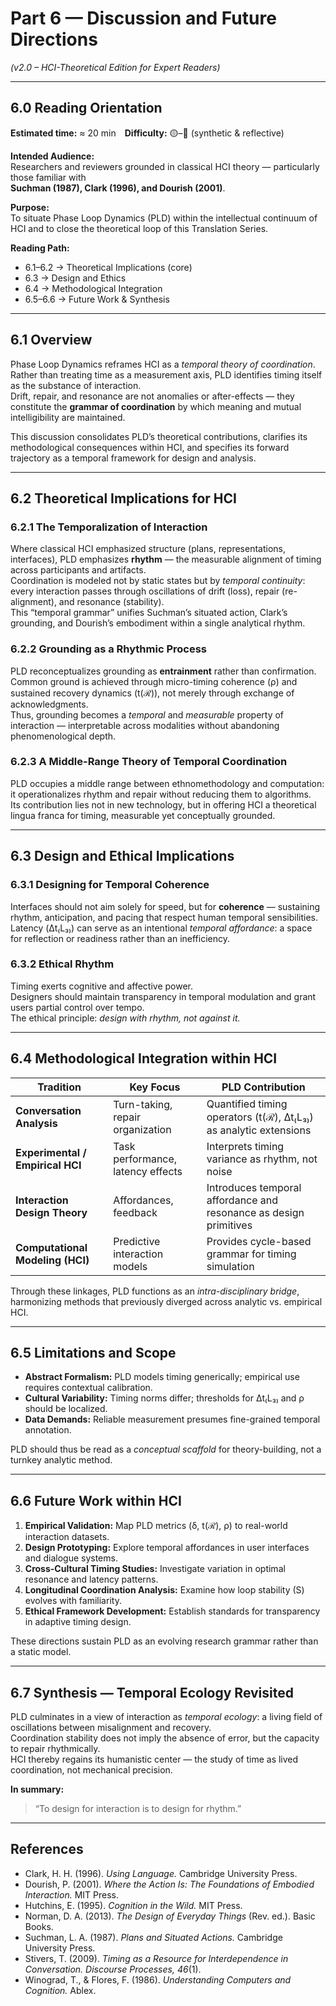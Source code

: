 # Part 6 — Discussion and Future Directions  
*(v2.0 – HCI-Theoretical Edition for Expert Readers)*  

---

## 6.0 Reading Orientation  

**Estimated time:** ≈ 20 min **Difficulty:** 🟡–🔴 (synthetic & reflective)  

**Intended Audience:**  
Researchers and reviewers grounded in classical HCI theory — particularly those familiar with  
**Suchman (1987), Clark (1996), and Dourish (2001)**.  

**Purpose:**  
To situate Phase Loop Dynamics (PLD) within the intellectual continuum of HCI and to close the theoretical loop of this Translation Series.  

**Reading Path:**  
- 6.1–6.2 → Theoretical Implications (core)  
- 6.3 → Design and Ethics  
- 6.4 → Methodological Integration  
- 6.5–6.6 → Future Work & Synthesis  

---

## 6.1 Overview  

Phase Loop Dynamics reframes HCI as a *temporal theory of coordination*.  
Rather than treating time as a measurement axis, PLD identifies timing itself as the substance of interaction.  
Drift, repair, and resonance are not anomalies or after-effects — they constitute the **grammar of coordination** by which meaning and mutual intelligibility are maintained.  

This discussion consolidates PLD’s theoretical contributions, clarifies its methodological consequences within HCI, and specifies its forward trajectory as a temporal framework for design and analysis.  

---

## 6.2 Theoretical Implications for HCI  

### 6.2.1 The Temporalization of Interaction  

Where classical HCI emphasized structure (plans, representations, interfaces), PLD emphasizes **rhythm** — the measurable alignment of timing across participants and artifacts.  
Coordination is modeled not by static states but by *temporal continuity*: every interaction passes through oscillations of drift (loss), repair (re-alignment), and resonance (stability).  
This “temporal grammar” unifies Suchman’s situated action, Clark’s grounding, and Dourish’s embodiment within a single analytical rhythm.  

### 6.2.2 Grounding as a Rhythmic Process  

PLD reconceptualizes grounding as **entrainment** rather than confirmation.  
Common ground is achieved through micro-timing coherence (ρ) and sustained recovery dynamics (t(ℛ)), not merely through exchange of acknowledgments.  
Thus, grounding becomes a *temporal* and *measurable* property of interaction — interpretable across modalities without abandoning phenomenological depth.  

### 6.2.3 A Middle-Range Theory of Temporal Coordination  

PLD occupies a middle range between ethnomethodology and computation:  
it operationalizes rhythm and repair without reducing them to algorithms.  
Its contribution lies not in new technology, but in offering HCI a theoretical lingua franca for timing, measurable yet conceptually grounded.  

---

## 6.3 Design and Ethical Implications  

### 6.3.1 Designing for Temporal Coherence  

Interfaces should not aim solely for speed, but for **coherence** — sustaining rhythm, anticipation, and pacing that respect human temporal sensibilities.  
Latency (Δt₍L₃₎) can serve as an intentional *temporal affordance*: a space for reflection or readiness rather than an inefficiency.  

### 6.3.2 Ethical Rhythm  

Timing exerts cognitive and affective power.  
Designers should maintain transparency in temporal modulation and grant users partial control over tempo.  
The ethical principle: *design with rhythm, not against it.*  

---

## 6.4 Methodological Integration within HCI  

| Tradition | Key Focus | PLD Contribution |
|------------|------------|------------------|
| **Conversation Analysis** | Turn-taking, repair organization | Quantified timing operators (t(ℛ), Δt₍L₃₎) as analytic extensions |
| **Experimental / Empirical HCI** | Task performance, latency effects | Interprets timing variance as rhythm, not noise |
| **Interaction Design Theory** | Affordances, feedback | Introduces temporal affordance and resonance as design primitives |
| **Computational Modeling (HCI)** | Predictive interaction models | Provides cycle-based grammar for timing simulation |

Through these linkages, PLD functions as an *intra-disciplinary bridge*, harmonizing methods that previously diverged across analytic vs. empirical HCI.  

---

## 6.5 Limitations and Scope  

- **Abstract Formalism:** PLD models timing generically; empirical use requires contextual calibration.  
- **Cultural Variability:** Timing norms differ; thresholds for Δt₍L₃₎ and ρ should be localized.  
- **Data Demands:** Reliable measurement presumes fine-grained temporal annotation.  

PLD should thus be read as a *conceptual scaffold* for theory-building, not a turnkey analytic method.  

---

## 6.6 Future Work within HCI  

1. **Empirical Validation:** Map PLD metrics (δ, t(ℛ), ρ) to real-world interaction datasets.  
2. **Design Prototyping:** Explore temporal affordances in user interfaces and dialogue systems.  
3. **Cross-Cultural Timing Studies:** Investigate variation in optimal resonance and latency patterns.  
4. **Longitudinal Coordination Analysis:** Examine how loop stability (S) evolves with familiarity.  
5. **Ethical Framework Development:** Establish standards for transparency in adaptive timing design.  

These directions sustain PLD as an evolving research grammar rather than a static model.  

---

## 6.7 Synthesis — Temporal Ecology Revisited  

PLD culminates in a view of interaction as *temporal ecology*: a living field of oscillations between misalignment and recovery.  
Coordination stability does not imply the absence of error, but the capacity to repair rhythmically.  
HCI thereby regains its humanistic center — the study of time as lived coordination, not mechanical precision.  

**In summary:**  
> “To design for interaction is to design for rhythm.”  

---

## References  

- Clark, H. H. (1996). *Using Language.* Cambridge University Press.  
- Dourish, P. (2001). *Where the Action Is: The Foundations of Embodied Interaction.* MIT Press.  
- Hutchins, E. (1995). *Cognition in the Wild.* MIT Press.  
- Norman, D. A. (2013). *The Design of Everyday Things* (Rev. ed.). Basic Books.  
- Suchman, L. A. (1987). *Plans and Situated Actions.* Cambridge University Press.  
- Stivers, T. (2009). *Timing as a Resource for Interdependence in Conversation.* *Discourse Processes, 46*(1).  
- Winograd, T., & Flores, F. (1986). *Understanding Computers and Cognition.* Ablex.  
